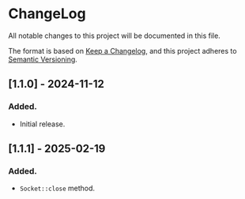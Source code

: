 # ChangeLog
All notable changes to this project will be documented in this file.

The format is based on [Keep a Changelog](https://keepachangelog.com/en/1.0.0/),
and this project adheres to [Semantic Versioning](https://semver.org/spec/v2.0.0.html).

## [1.1.0] - 2024-11-12
### Added.
 - Initial release.

## [1.1.1] - 2025-02-19
### Added.
 - `Socket::close` method.
